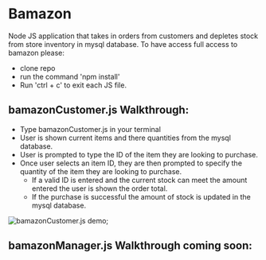 # Bamazon
Node JS application that takes in orders from customers and depletes stock from store inventory in mysql database.
To have access full access to bamazon please:
* clone repo
* run the command 'npm install' 
* Run 'ctrl + c' to exit each JS file.


## bamazonCustomer.js Walkthrough:
* Type bamazonCustomer.js in your terminal 
* User is shown current items and there quantities from the mysql database.
* User is prompted to type the ID of the item they are looking to purchase.
* Once user selects an item ID, they are then prompted to specify the quantity of the item they are looking to purchase.
    * If a valid ID is entered and the current stock can meet the amount entered the user is shown the order total.
    * If the purchase is successful the amount of stock is updated in the mysql database.

![bamazonCustomer.js demo](https://media.giphy.com/media/w6exmle0txFm5enfB4/giphy.gif);

## bamazonManager.js Walkthrough coming soon:



